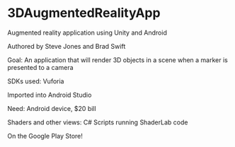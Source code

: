 # 3DAugmentedRealityApp

Augmented reality application using Unity and Android

Authored by Steve Jones and Brad Swift

Goal: An application that will render 3D objects in a scene when a marker is presented to a camera

SDKs used: Vuforia

Imported into Android Studio

Need: Android device, $20 bill

Shaders and other views: C# Scripts running ShaderLab code

On the Google Play Store!

